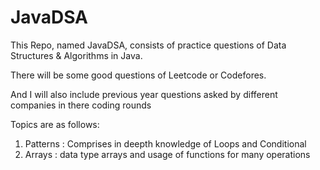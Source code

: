 # JavaDSA

This Repo, named JavaDSA, consists of practice questions of Data Structures & Algorithms in Java.

There will be some good questions of Leetcode or Codefores.

And I will also include previous year questions asked by different companies in there coding rounds

Topics are as follows:
1. Patterns : Comprises in deepth knowledge of Loops and Conditional
2. Arrays : data type arrays and usage of functions for many operations
